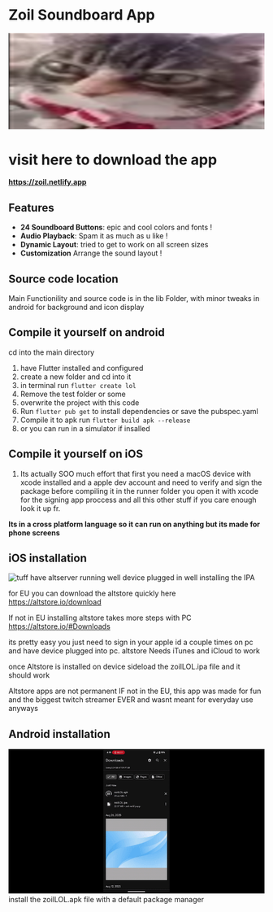 # Zoil Soundboard App

![tuff](readme/aaaaaaaaaaaaaalright.png)
# visit here to download the app
**https://zoil.netlify.app**

## Features

- **24 Soundboard Buttons**: epic and cool colors and fonts !
- **Audio Playback**: Spam it as much as u like !
- **Dynamic Layout**: tried to get to work on all screen sizes
- **Customization** Arrange the sound layout !

## Source code location
Main Functionility and source code is in the lib Folder, with minor tweaks in android for background and icon display

## Compile it yourself on android

cd into the main directory

1. have Flutter installed and configured
2. create a new folder and cd into it
3. in terminal run `flutter create lol`
4. Remove the test folder or some
5. overwrite the project with this code
6. Run `flutter pub get` to install dependencies or save the pubspec.yaml
7. Compile it to apk run `flutter build apk --release`
8. or you can run in a simulator if insalled

## Compile it yourself on iOS 

1. Its actually SOO much effort that first you need a macOS device with xcode installed and a apple dev account and need to verify and sign the package before compiling it in the runner folder you open it with xcode for the signing app proccess and all this other stuff if you care enough look it up fr.


**Its in a cross platform language so it can run on anything but its made for phone screens**

## iOS installation

![tuff](readme/iOS.gif)
have altserver running well device plugged in well installing the IPA

for EU you can download the altstore quickly here
https://altstore.io/download


If not in EU installing altstore takes more steps with PC
https://altstore.io/#Downloads

its pretty easy you just need to sign in your apple id a couple times on pc and have device plugged into pc.
altstore Needs iTunes and iCloud to work

once Altstore is installed on device sideload the zoilLOL.ipa file and it should work


Altstore apps are not permanent IF not in the EU, this app was made for fun and the biggest twitch streamer EVER and wasnt meant for everyday use anyways

## Android installation

![tuff](readme/droid.gif)
install the zoilLOL.apk file with a default package manager

